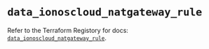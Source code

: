 # `data_ionoscloud_natgateway_rule`

Refer to the Terraform Registory for docs: [`data_ionoscloud_natgateway_rule`](https://www.terraform.io/docs/providers/ionoscloud/d/natgateway_rule).
